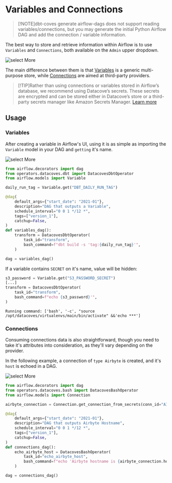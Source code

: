 # Variables and Connections

>[!NOTE]dbt-coves generate airflow-dags does not support reading variables/connections, but you may generate the initial Python Airflow DAG and add the connection / variable information.

The best way to store and retrieve information within Airflow is to use `Variables` and `Connections`, both available on the `Admin` upper dropdown.

![select More](./assets/variables_connections_ui.png)

The main difference between them is that [Variables](https://airflow.apache.org/docs/apache-airflow/2.3.1/howto/variable.html) is a generic multi-purpose store, while [Connections](https://airflow.apache.org/docs/apache-airflow/2.3.1/howto/connection.html) are aimed at third-party providers.

>[!TIP]Rather than using connections or variables stored in Airflow’s database, we recommend using Datacove’s secrets. These secrets are encrypted and can be stored either in Datacove’s store or a third-party secrets manager like Amazon Secrets Manager. [Learn more](how-tos/airflow/use-aws-secrets-manager)

## Usage

### Variables

After creating a variable in Airflow's UI, using it is as simple as importing the `Variable` model in your DAG and `getting` it's name.

![select More](./assets/variable_creation.png)

```python
from airflow.decorators import dag
from operators.datacoves.dbt import DatacovesDbtOperator
from airflow.models import Variable

daily_run_tag = Variable.get("DBT_DAILY_RUN_TAG")

@dag(
    default_args={"start_date": "2021-01"},
    description="DAG that outputs a Variable",
    schedule_interval="0 0 1 */12 *",
    tags=["version_1"],
    catchup=False,
)
def variables_dag():
    transform = DatacovesDbtOperator(
        task_id="transform",
        bash_command=f"dbt build -s 'tag:{daily_run_tag}'",
    )

dag = variables_dag()
```

If a variable contains `SECRET` on it's name, value will be hidden:

```python
s3_password = Variable.get("S3_PASSWORD_SECRET")
[...]
transform = DatacovesDbtOperator(
    task_id="transform",
    bash_command=f"echo {s3_password}'",
)
```

```shell
Running command: ['bash', '-c', "source /opt/datacoves/virtualenvs/main/bin/activate" &&'echo ***']

```

### Connections

Consuming connections data is also straightforward, though you need to take it's attributes into consideration, as they'll vary depending on the provider.

In the following example, a connection of `type Airbyte` is created, and it's `host` is echoed in a DAG.

![select More](./assets/connection_creation.png)

```python
from airflow.decorators import dag
from operators.datacoves.bash import DatacovesBashOperator
from airflow.models import Connection

airbyte_connection = Connection.get_connection_from_secrets(conn_id="AIRBYTE_CONNECTION")

@dag(
    default_args={"start_date": "2021-01"},
    description="DAG that outputs Airbyte Hostname",
    schedule_interval="0 0 1 */12 *",
    tags=["version_1"],
    catchup=False,
)
def connections_dag():
    echo_airbyte_host = DatacovesBashOperator(
        task_id="echo_airbyte_host",
        bash_command=f"echo 'Airbyte hostname is {airbyte_connection.host}'",
    )

dag = connections_dag()
```
